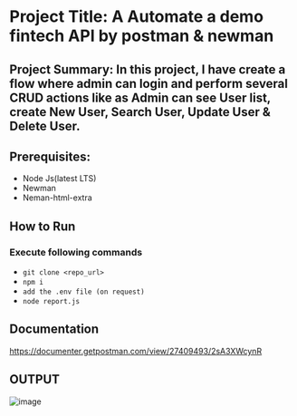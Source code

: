 # Project Title: A Automate a demo fintech API by postman & newman
## Project Summary: In this project, I have create a flow where admin can login and perform several CRUD actions like as Admin can see User list, create New User, Search User, Update User & Delete User. 

## Prerequisites:
- Node Js(latest LTS)
- Newman
- Neman-html-extra

## How to Run
### Execute following commands
- ``` git clone <repo_url> ```
- ``` npm i ```
- ``` add the .env file (on request) ```
- ``` node report.js ```

## Documentation
https://documenter.getpostman.com/view/27409493/2sA3XWcynR

## OUTPUT
![image](https://github.com/mazaharul-islam/Dmoney-/assets/42996852/89f388d6-2556-40d4-bf33-025b8f045c76)
